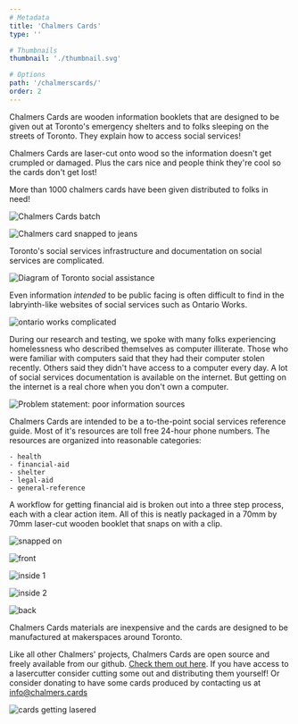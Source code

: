 ```yaml
---
# Metadata
title: 'Chalmers Cards'
type: ''

# Thumbnails
thumbnail: './thumbnail.svg'

# Options
path: '/chalmerscards/'
order: 2
---
```


<article role="article">

Chalmers Cards are wooden information booklets that are designed to be given out at Toronto's emergency shelters and to folks sleeping on the streets of Toronto. They explain how to access social services!

Chalmers Cards are laser-cut onto wood so the information doesn't get crumpled or damaged. Plus the cars nice and people think they're cool so the cards don't get lost!

More than 1000 chalmers cards have been given distributed to folks in need!

</article>

<article role="article">

![Chalmers Cards batch](images/tastyBatch.jpg)

</article>

<article role="article">

![Chalmers card snapped to jeans](images/snappedToJeans.jpg)

</article>

<article role="article">

Toronto's social services infrastructure and documentation on social services are complicated.

</article>

![Diagram of Toronto social assistance](images/torontoInfrastructure.png)

<article role="article">

Even information _intended_ to be public facing is often difficult to find in the labryinth-like websites of social services such as Ontario Works.

</article>

<article role="article">

![ontario works complicated](images/ow_complicated_website.png)

</article>

<article role="article">

During our research and testing, we spoke with many folks experiencing homelessness who described themselves as computer illiterate. Those who were familiar with computers said that they had their computer stolen recently. Others said they didn't have access to a computer every day. A lot of social services documentation is available on the internet. But getting on the internet is a real chore when you don't own a computer.

</article>
<article role="article">

![Problem statement: poor information sources](images/poorInformation.png)

</article>
<article role="article">

Chalmers Cards are intended to be a to-the-point social services reference guide. Most of it's resources are toll free 24-hour phone numbers. The resources are organized into reasonable categories:

    - health
    - financial-aid
    - shelter
    - legal-aid
    - general-reference

</article>

<article role="article">

A workflow for getting financial aid is broken out into a three step process, each with a clear action item. All of this is neatly packaged in a 70mm by 70mm laser-cut wooden booklet that snaps on with a clip.

</article>

<article role="article">

![snapped on](images/snapped_on.jpg)

<article role="article">

![front](images/front.jpg)

</article>

<article role="article">

![inside 1](images/inside_1.jpg)

</article>

<article role="article">

![inside 2](images/inside_2.jpg)

</article>

<article role="article">

![back](images/back.jpg)

</article>

<article role="article">

Chalmers Cards materials are inexpensive and the cards are designed to be manufactured at makerspaces around Toronto.

Like all other Chalmers' projects, Chalmers Cards are open source and freely available from our github. [Check them out here](https://www.github.com/misterchalmers/chalmers-cards). If you have access to a lasercutter consider cutting some out and distributing them yourself! Or consider donating to have some cards produced by contacting us at <a href="mailto:info@chalmer.cards">info@chalmers.cards </a>

</article>

<article role="article">

![cards getting lasered](https://media.giphy.com/media/KBOssYl3FtlPt3nayX/giphy.gif)

</article>
